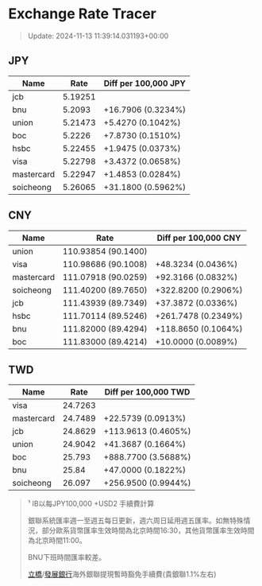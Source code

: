 # Exchange Rate Tracer

> Update: 2024-11-13 11:39:14.031193+00:00

## JPY

| Name       |    Rate | Diff per 100,000 JPY   |
|------------|---------|------------------------|
| jcb        | 5.19251 |                        |
| bnu        | 5.2093  | +16.7906 (0.3234%)     |
| union      | 5.21473 | +5.4270 (0.1042%)      |
| boc        | 5.2226  | +7.8730 (0.1510%)      |
| hsbc       | 5.22455 | +1.9475 (0.0373%)      |
| visa       | 5.22798 | +3.4372 (0.0658%)      |
| mastercard | 5.22947 | +1.4853 (0.0284%)      |
| soicheong  | 5.26065 | +31.1800 (0.5962%)     |

## CNY

| Name       | Rate                | Diff per 100,000 CNY   |
|------------|---------------------|------------------------|
| union      | 110.93854	(90.1400) |                        |
| visa       | 110.98686	(90.1008) | +48.3234 (0.0436%)     |
| mastercard | 111.07918	(90.0259) | +92.3166 (0.0832%)     |
| soicheong  | 111.40200	(89.7650) | +322.8200 (0.2906%)    |
| jcb        | 111.43939	(89.7349) | +37.3872 (0.0336%)     |
| hsbc       | 111.70114	(89.5246) | +261.7478 (0.2349%)    |
| bnu        | 111.82000	(89.4294) | +118.8650 (0.1064%)    |
| boc        | 111.83000	(89.4214) | +10.0000 (0.0089%)     |

## TWD

| Name       |    Rate | Diff per 100,000 TWD   |
|------------|---------|------------------------|
| visa       | 24.7263 |                        |
| mastercard | 24.7489 | +22.5739 (0.0913%)     |
| jcb        | 24.8629 | +113.9613 (0.4605%)    |
| union      | 24.9042 | +41.3687 (0.1664%)     |
| boc        | 25.793  | +888.7700 (3.5688%)    |
| bnu        | 25.84   | +47.0000 (0.1822%)     |
| soicheong  | 26.097  | +256.9500 (0.9944%)    |


> ¹ IB以每JPY100,000 +USD2 手續費計算
>
> 銀聯系統匯率週一至週五每日更新，週六周日延用週五匯率。如無特殊情況，部分歐系貨幣匯率生效時間為北京時間16:30，其他貨幣匯率生效時間為北京時間11:00。
>
> BNU下班時間匯率較差。
>
> [立橋](https://www.wlbank.com.mo/uploads/ueditor/file/20181211/1544536513900230.pdf)/[發展銀行](https://www.mdb.com.mo/Service_Charges_20230728.pdf)海外銀聯提現暫時豁免手續費(貴銀聯1.1%左右)

